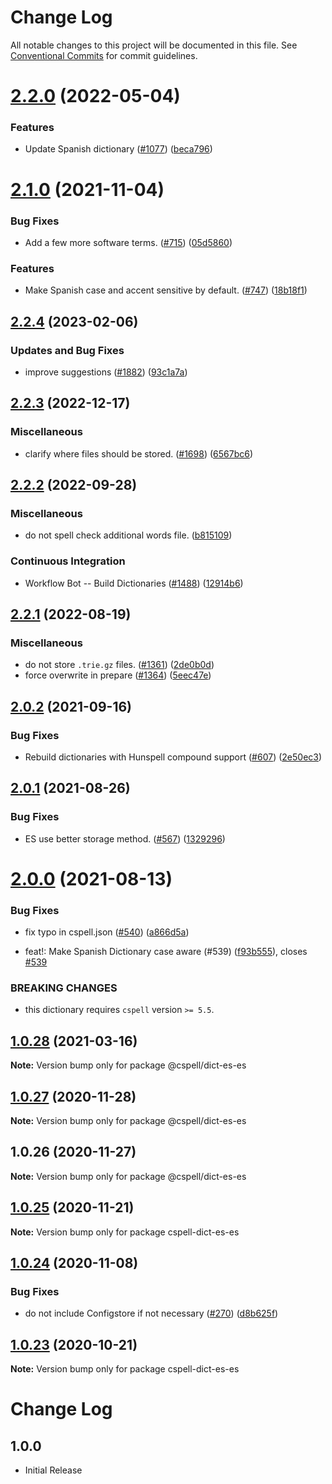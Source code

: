 # Change Log

All notable changes to this project will be documented in this file.
See [Conventional Commits](https://conventionalcommits.org) for commit guidelines.

# [2.2.0](https://github.com/streetsidesoftware/cspell-dicts/compare/@cspell/dict-es-es@2.1.0...@cspell/dict-es-es@2.2.0) (2022-05-04)


### Features

* Update Spanish dictionary ([#1077](https://github.com/streetsidesoftware/cspell-dicts/issues/1077)) ([beca796](https://github.com/streetsidesoftware/cspell-dicts/commit/beca79611b0178b7e7115b9d2256f3b4139dec89))





# [2.1.0](https://github.com/streetsidesoftware/cspell-dicts/compare/@cspell/dict-es-es@2.0.2...@cspell/dict-es-es@2.1.0) (2021-11-04)


### Bug Fixes

* Add a few more software terms. ([#715](https://github.com/streetsidesoftware/cspell-dicts/issues/715)) ([05d5860](https://github.com/streetsidesoftware/cspell-dicts/commit/05d5860bd17da573872d7e70111344f0da8dd154))


### Features

* Make Spanish case and accent sensitive by default. ([#747](https://github.com/streetsidesoftware/cspell-dicts/issues/747)) ([18b18f1](https://github.com/streetsidesoftware/cspell-dicts/commit/18b18f11832e785187bc1a7039d9c55939b2430b))





## [2.2.4](https://github.com/streetsidesoftware/cspell-dicts/compare/@cspell/dict-es-es@2.2.3...@cspell/dict-es-es@2.2.4) (2023-02-06)


### Updates and Bug Fixes

* improve suggestions ([#1882](https://github.com/streetsidesoftware/cspell-dicts/issues/1882)) ([93c1a7a](https://github.com/streetsidesoftware/cspell-dicts/commit/93c1a7a342a823e5a2f66bd935160d2d1e1fe95b))

## [2.2.3](https://github.com/streetsidesoftware/cspell-dicts/compare/@cspell/dict-es-es@2.2.2...@cspell/dict-es-es@2.2.3) (2022-12-17)


### Miscellaneous

* clarify where files should be stored. ([#1698](https://github.com/streetsidesoftware/cspell-dicts/issues/1698)) ([6567bc6](https://github.com/streetsidesoftware/cspell-dicts/commit/6567bc62130404cb32945bdcc3bf07316c839396))

## [2.2.2](https://github.com/streetsidesoftware/cspell-dicts/compare/@cspell/dict-es-es@2.2.1...@cspell/dict-es-es@2.2.2) (2022-09-28)


### Miscellaneous

* do not spell check additional words file. ([b815109](https://github.com/streetsidesoftware/cspell-dicts/commit/b81510954ecc05b652a2e190f3c9b6c361881510))


### Continuous Integration

* Workflow Bot -- Build Dictionaries ([#1488](https://github.com/streetsidesoftware/cspell-dicts/issues/1488)) ([12914b6](https://github.com/streetsidesoftware/cspell-dicts/commit/12914b6998aaeff100b4f7a30923d2228cdaffd4))

## [2.2.1](https://github.com/streetsidesoftware/cspell-dicts/compare/@cspell/dict-es-es@2.2.0...@cspell/dict-es-es@2.2.1) (2022-08-19)


### Miscellaneous

* do not store `.trie.gz` files. ([#1361](https://github.com/streetsidesoftware/cspell-dicts/issues/1361)) ([2de0b0d](https://github.com/streetsidesoftware/cspell-dicts/commit/2de0b0df4b8addfd69e2e6899c05f8b502799b7c))
* force overwrite in prepare ([#1364](https://github.com/streetsidesoftware/cspell-dicts/issues/1364)) ([5eec47e](https://github.com/streetsidesoftware/cspell-dicts/commit/5eec47e223f1dd6370fcbc3c1b6b0361c92bbddf))

## [2.0.2](https://github.com/streetsidesoftware/cspell-dicts/compare/@cspell/dict-es-es@2.0.1...@cspell/dict-es-es@2.0.2) (2021-09-16)


### Bug Fixes

* Rebuild dictionaries with Hunspell compound support ([#607](https://github.com/streetsidesoftware/cspell-dicts/issues/607)) ([2e50ec3](https://github.com/streetsidesoftware/cspell-dicts/commit/2e50ec30dae89bef42c673265e9854b61598f786))





## [2.0.1](https://github.com/streetsidesoftware/cspell-dicts/compare/@cspell/dict-es-es@2.0.0...@cspell/dict-es-es@2.0.1) (2021-08-26)


### Bug Fixes

* ES use better storage method. ([#567](https://github.com/streetsidesoftware/cspell-dicts/issues/567)) ([1329296](https://github.com/streetsidesoftware/cspell-dicts/commit/13292960651f73ddb202d6549e8eb10523101520))





# [2.0.0](https://github.com/streetsidesoftware/cspell-dicts/compare/@cspell/dict-es-es@1.0.28...@cspell/dict-es-es@2.0.0) (2021-08-13)

### Bug Fixes

- fix typo in cspell.json ([#540](https://github.com/streetsidesoftware/cspell-dicts/issues/540)) ([a866d5a](https://github.com/streetsidesoftware/cspell-dicts/commit/a866d5a8294f69ef9a991f794a343e28ee60bcaa))

- feat!: Make Spanish Dictionary case aware (#539) ([f93b555](https://github.com/streetsidesoftware/cspell-dicts/commit/f93b555024fe10d9bf1ddea305313f647bada0b6)), closes [#539](https://github.com/streetsidesoftware/cspell-dicts/issues/539)

### BREAKING CHANGES

- this dictionary requires `cspell` version `>= 5.5`.

## [1.0.28](https://github.com/streetsidesoftware/cspell-dicts/compare/@cspell/dict-es-es@1.0.27...@cspell/dict-es-es@1.0.28) (2021-03-16)

**Note:** Version bump only for package @cspell/dict-es-es

## [1.0.27](https://github.com/streetsidesoftware/cspell-dicts/compare/@cspell/dict-es-es@1.0.26...@cspell/dict-es-es@1.0.27) (2020-11-28)

**Note:** Version bump only for package @cspell/dict-es-es

## 1.0.26 (2020-11-27)

**Note:** Version bump only for package @cspell/dict-es-es

## [1.0.25](https://github.com/streetsidesoftware/cspell-dicts/compare/cspell-dict-es-es@1.0.24...cspell-dict-es-es@1.0.25) (2020-11-21)

**Note:** Version bump only for package cspell-dict-es-es

## [1.0.24](https://github.com/streetsidesoftware/cspell-dicts/compare/cspell-dict-es-es@1.0.23...cspell-dict-es-es@1.0.24) (2020-11-08)

### Bug Fixes

- do not include Configstore if not necessary ([#270](https://github.com/streetsidesoftware/cspell-dicts/issues/270)) ([d8b625f](https://github.com/streetsidesoftware/cspell-dicts/commit/d8b625f2f42d5cc6c4a9390216ac1e5037886e44))

## [1.0.23](https://github.com/streetsidesoftware/cspell-dicts/compare/cspell-dict-es-es@1.0.22...cspell-dict-es-es@1.0.23) (2020-10-21)

**Note:** Version bump only for package cspell-dict-es-es

# Change Log

## 1.0.0

- Initial Release
